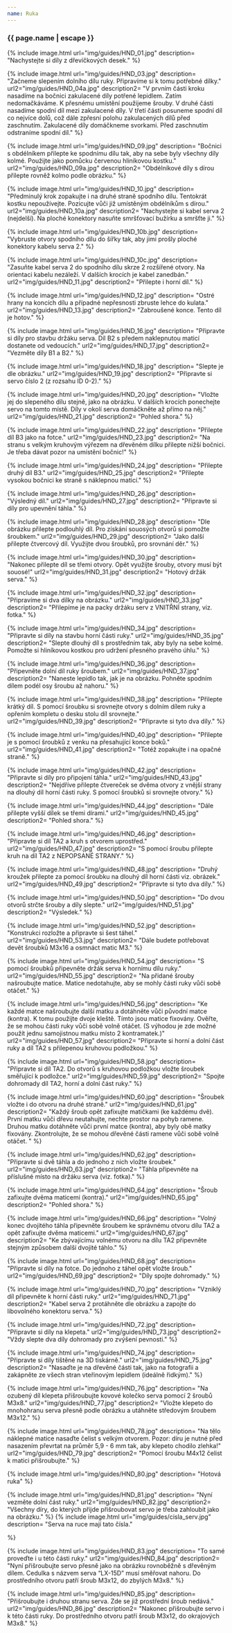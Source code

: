 ```yaml
---
name: Ruka
---
```

### {{ page.name | escape }}

{% include image.html
    url="img/guides/HND_01.jpg"
    description=
        "Nachystejte si díly z dřevíčkových desek."
%}

 {% include image.html
    url="img/guides/HND_03.jpg"
    description=
        "Začneme slepením dolního dílu ruky. Připravíme si k tomu potřebné dílky."
    url2="img/guides/HND_04a.jpg"
    description2=
        "V prvním části kroku nasadíme na bočnici zakulacené díly potřené lepidlem. Zatím nedomačkáváme. K přesnému umístění použijeme šrouby. V druhé části nasadíme spodní díl mezi zakulacené díly. V třetí části posuneme spodní díl co nejvíce dolů, což dále zpřesní polohu zakulacených dílů před zaschnutím. Zakulacené díly domáčkneme svorkami. Před zaschnutím odstraníme spodní díl."
%}

{% include image.html
    url="img/guides/HND_09.jpg"
    description=
        "Bočnici s obdélníkem přilepte ke spodnímu dílu tak, aby na sebe byly všechny díly kolmé. Použijte jako pomůcku červenou hliníkovou kostku."
    url2="img/guides/HND_09a.jpg"
    description2=
        "Obdélníkové díly s dírou přilepte rovněž kolmo podle obrázku."
 %}

 {% include image.html
    url="img/guides/HND_10.jpg"
    description=
        "Předminulý krok zopakujte i na druhé straně spodního dílu. Tentokrát kostku nepoužívejte. Pozicujte vůči již umístěným obdélníkům s dírou."
    url2="img/guides/HND_10a.jpg"
    description2=
        "Nachystejte si kabel serva 2 (nejdelší). Na ploché konektory nasuňte smršťovací bužírku a smršťte ji."
 %}

 {% include image.html
    url="img/guides/HND_10b.jpg"
    description=
        "Vybruste otvory spodního dílu do šířky tak, aby jimi prošly ploché konektory kabelu serva 2."
 %}

  {% include image.html
    url="img/guides/HND_10c.jpg"
    description=
        "Zasuňte kabel serva 2 do spodního dílu skrze 2 rozšířené otvory. Na orientaci kabelu nezáleží. V dalších krocích je kabel zanedbán."
    url2="img/guides/HND_11.jpg"
    description2=
        "Přilepte i horní díl."
 %}

  {% include image.html
    url="img/guides/HND_12.jpg"
    description=
        "Ostré hrany na koncích dílu a případné nepřesnosti zbruste lehce do kulata."
    url2="img/guides/HND_13.jpg"
    description2=
        "Zabroušené konce. Tento díl je hotov."
 %}

{% include image.html
    url="img/guides/HND_16.jpg"
    description=
        "Připravte si díly pro stavbu držáku serva. Díl B2 s předem naklepnutou maticí dostanete od vedoucích."
    url2="img/guides/HND_17.jpg"
    description2=
        "Vezměte díly B1 a B2."
 %}

 {% include image.html
    url="img/guides/HND_18.jpg"
    description=
        "Slepte je dle obrázku."
    url2="img/guides/HND_19.jpg"
    description2=
        "Připravte si servo číslo 2 (z rozsahu ID 0-2)."
 %}

 {% include image.html
    url="img/guides/HND_20.jpg"
    description=
        "Vložte jej do slepeného dílu stejně, jako na obrázku. V dalších krocích ponechejte servo na tomto místě. Díly v okolí serva domáčkněte až přímo na něj."
    url2="img/guides/HND_21.jpg"
    description2=
        "Pohled shora."
 %}

 {% include image.html
    url="img/guides/HND_22.jpg"
    description=
        "Přilepte díl B3 jako na fotce."
    url2="img/guides/HND_23.jpg"
    description2=
        "Na stranu s velkým kruhovým výřezem na dřevěném dílku přilepte nižší bočnici. Je třeba dávat pozor na umístění bočnic!"
 %}

 {% include image.html
    url="img/guides/HND_24.jpg"
    description=
        "Přilepte druhý díl B3."
    url2="img/guides/HND_25.jpg"
    description2=
        "Přilepte vysokou bočnici ke straně s náklepnou maticí."
 %}

 {% include image.html
    url="img/guides/HND_26.jpg"
    description=
        "Výsledný díl."
    url2="img/guides/HND_27.jpg"
    description2=
        "Připravte si díly pro upevnění táhla."
 %}

 {% include image.html
    url="img/guides/HND_28.jpg"
    description=
        "Dle obrázku přilepte podlouhlý díl. Pro získání souosých otvorů si pomožte šroubkem."
    url2="img/guides/HND_29.jpg"
    description2=
        "Jako další přilepte čtvercový díl. Využijte dvou šroubků, pro srovnání děr."
 %}

  {% include image.html
    url="img/guides/HND_30.jpg"
    description=
        "Nakonec přilepte díl se třemi otvory. Opět využijte šrouby, otvory musí být souosé!"
    url2="img/guides/HND_31.jpg"
    description2=
        "Hotový držák serva."
 %}

 {% include image.html
    url="img/guides/HND_32.jpg"
    description=
        "Připravíme si dva dílky na obrázku."
    url2="img/guides/HND_33.jpg"
    description2=
        "Přilepíme je na packy držáku serv z VNITŘNÍ strany, viz. fotka."
 %}

  {% include image.html
    url="img/guides/HND_34.jpg"
    description=
        "Připravte si díly na stavbu horní části ruky."
    url2="img/guides/HND_35.jpg"
    description2=
        "Slepte dlouhý díl s prostředním tak, aby byly na sebe kolmé. Pomožte si hliníkovou kostkou pro udržení přesného pravého úhlu."
 %}

 {% include image.html
    url="img/guides/HND_36.jpg"
    description=
        "Připevněte dolní díl ruky šroubem."
    url2="img/guides/HND_37.jpg"
    description2=
        "Naneste lepidlo tak, jak je na obrázku. Pohněte spodním dílem podél osy šroubu až nahoru."
 %}

 {% include image.html
    url="img/guides/HND_38.jpg"
    description=
        "Přilepte krátký díl. S pomocí šroubku si srovnejte otvory s dolním dílem ruky a opřením kompletu o desku stolu díl srovnejte."
    url2="img/guides/HND_39.jpg"
    description2=
        "Připravte si tyto dva díly."
 %}

 {% include image.html
    url="img/guides/HND_40.jpg"
    description=
        "Přilepte je s pomocí šroubků z venku na přesahující konce boků."
    url2="img/guides/HND_41.jpg"
    description2=
        "Totéž zopakujte i na opačné straně."
 %}

  {% include image.html
    url="img/guides/HND_42.jpg"
    description=
        "Připravte si díly pro připojení táhla."
    url2="img/guides/HND_43.jpg"
    description2=
        "Nejdříve přilepte čtvereček se dvěma otvory z vnější strany na dlouhý díl horní části ruky. S pomocí šroubků si srovnejte otvory."
 %}

 {% include image.html
    url="img/guides/HND_44.jpg"
    description=
        "Dále přilepte vyšší dílek se třemi dírami."
    url2="img/guides/HND_45.jpg"
    description2=
        "Pohled shora."
 %}

  {% include image.html
    url="img/guides/HND_46.jpg"
    description=
        "Připravte si díl TA2 a kruh s otvorem uprostřed."
    url2="img/guides/HND_47.jpg"
    description2=
        "S pomocí šroubu přilepte kruh na díl TA2 z NEPOPSANÉ STRANY."
 %}

 {% include image.html
    url="img/guides/HND_48.jpg"
    description=
        "Druhý kroužek přilepte za pomocí šroubku na dlouhý díl horní části viz. obrázek."
    url2="img/guides/HND_49.jpg"
    description2=
        "Připravte si tyto dva díly."
 %}

 {% include image.html
    url="img/guides/HND_50.jpg"
    description=
        "Do dvou otvorů strčte šrouby a díly slepte."
    url2="img/guides/HND_51.jpg"
    description2=
        "Výsledek."
 %}

  {% include image.html
    url="img/guides/HND_52.jpg"
    description=
        "Konstrukci rozložte a připravte si šest táhel."
    url2="img/guides/HND_53.jpg"
    description2=
        "Dále budete potřebovat devět šroubků M3x16 a osmnáct matic M3."
 %}

  {% include image.html
    url="img/guides/HND_54.jpg"
    description=
        "S pomocí šroubků připevněte držák serva k hornímu dílu ruky."
    url2="img/guides/HND_55.jpg"
    description2=
        "Na přidané šrouby našroubujte matice. Matice nedotahujte, aby se mohly části ruky vůči sobě otáčet."
 %}

  {% include image.html
    url="img/guides/HND_56.jpg"
    description=
        "Ke každé matce našroubujte další matku a dotáhněte vůči původní matce (kontra). K tomu použijte dvoje kleště. Tímto jsou matice fixovány. Ověřte, že se mohou části ruky vůči sobě volně otáčet. (S výhodou je zde možné použít jednu samojistnou matku místo 2 kontramatek.)"
    url2="img/guides/HND_57.jpg"
    description2=
        "Připravte si horní a dolní část ruky a díl TA2 s přilepenou kruhovou podložkou."
 %}

  {% include image.html
    url="img/guides/HND_58.jpg"
    description=
        "Připravte si díl TA2. Do otvorů s kruhovou podložkou vložte šroubek směřující k podložce."
    url2="img/guides/HND_59.jpg"
    description2=
        "Spojte dohromady díl TA2, horní a dolní část ruky."
 %}

 {% include image.html
    url="img/guides/HND_60.jpg"
    description=
        "Šroubek vložte i do otvoru na druhé straně."
    url2="img/guides/HND_61.jpg"
    description2=
        "Každý šroub opět zafixujte matičkami (ke každému dvě). První matku vůči dřevu neutahujte, nechte prostor na pohyb ramene. Druhou matku dotáhněte vůči první matce (kontra), aby byly obě matky fixovány. Zkontrolujte, že se mohou dřevěné části ramene vůči sobě volně otáčet.
"
 %}

 {% include image.html
    url="img/guides/HND_62.jpg"
    description=
        "Připravte si dvě táhla a do jednoho z nich vložte šroubek."
    url2="img/guides/HND_63.jpg"
    description2=
        "Táhla připevněte na příslušné místo na držáku serva (viz. fotka)."
 %}

 {% include image.html
    url="img/guides/HND_64.jpg"
    description=
        "Šroub zafixujte dvěma maticemi (kontra)."
    url2="img/guides/HND_65.jpg"
    description2=
        "Pohled shora."
 %}

 {% include image.html
    url="img/guides/HND_66.jpg"
    description=
        "Volný konec dvojitého táhla připevněte šroubem ke správnému otvoru dílu TA2 a opět zafixujte dvěma maticemi."
    url2="img/guides/HND_67.jpg"
    description2=
        "Ke zbývajícímu volnému otvoru na dílu TA2 připevněte stejným způsobem další dvojité táhlo."
 %}

 {% include image.html
    url="img/guides/HND_68.jpg"
    description=
        "Připravte si díly na fotce. Do jednoho z táhel opět vložte šroub."
    url2="img/guides/HND_69.jpg"
    description2=
        "Díly spojte dohromady."
 %}

{% include image.html
    url="img/guides/HND_70.jpg"
    description=
        "Vzniklý díl připevněte k horní části ruky."
    url2="img/guides/HND_71.jpg"
    description2=
        "Kabel serva 2 protáhněte dle obrázku a zapojte do libovolného konektoru serva."
 %}

 {% include image.html
    url="img/guides/HND_72.jpg"
    description=
        "Připravte si díly na klepeta."
    url2="img/guides/HND_73.jpg"
    description2=
        "Vždy slepte dva díly dohromady pro zvýšení pevnosti."
 %}

  {% include image.html
    url="img/guides/HND_74.jpg"
    description=
        "Připravte si díly tištěné na 3D tiskárně."
    url2="img/guides/HND_75.jpg"
    description2=
        "Nasaďte je na dřevěné části tak, jako na fotografii a zakápněte ze všech stran vteřinovým lepidlem (ideálně řidkým)."
 %}

 {% include image.html
    url="img/guides/HND_76.jpg"
    description=
        "Na ozubený díl klepeta přišroubujte kovové kolečko serva pomocí 2 šroubů M3x8."
    url2="img/guides/HND_77.jpg"
    description2=
        "Vložte klepeto do mnohohranu serva přesně podle obrázku a utáhněte středovým šroubem M3x12."
 %}

 {% include image.html
    url="img/guides/HND_78.jpg"
    description=
        "Na tělo náklepné matice nasaďte čelist s velkým otvorem. Pozor: díru je nutné před nasazením převrtat na průměr 5,9 - 6 mm tak, aby klepeto chodilo zlehka!"
    url2="img/guides/HND_79.jpg"
    description2=
        "Pomocí šroubu M4x12 čelist k matici přišroubujte."
 %}

 {% include image.html
    url="img/guides/HND_80.jpg"
    description=
        "Hotová ruka"
 %}

 {% include image.html
    url="img/guides/HND_81.jpg"
    description=
        "Nyní vezměte dolní část ruky."
    url2="img/guides/HND_82.jpg"
    description2=
        "Všechny díry, do kterých přijde přišroubovat servo je třeba zahloubit jako na obrázku."
 %}
 {% include image.html
    url="img/guides/cisla_serv.jpg"
    description=
        "Serva na ruce mají tato čísla."

 %}

{% include image.html
    url="img/guides/HND_83.jpg"
    description=
        "To samé proveďte i u této části ruky."
    url2="img/guides/HND_84.jpg"
    description2=
        "Nyní přišroubujte servo přesně jako na obrázku rovnoběžně s dřevěným dílem. Cedulka s názvem serva “LX-15D” musí směřovat nahoru.
         Do prostředního otvoru patří šroub M3x12, do zbylých M3x8."
 %}

 {% include image.html
    url="img/guides/HND_85.jpg"
    description=
        "Přišroubujte i druhou stranu serva. Zde se již prostřední šroub nedává."
    url2="img/guides/HND_86.jpg"
    description2=
        "Nakonec přišroubujte servo i k této části ruky. Do prostředního otvoru patří šroub M3x12, do okrajových M3x8."
 %}
